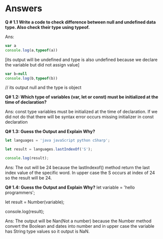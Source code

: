 # Answers
**Q # 1.1 Write a code to check difference between null and undefined data type. Also check their type using typeof.**

Ans: 
```js
var a
console.log(a,typeof(a))
```
[its output will be undefined and type is also undefined because we declare the variable but did not assign value]
```js
var b=null
console.log(b,typeof(b))
```
// its output null and the type is object

**Q# 1.2: Which type of variables (var, let or const) must be initialized at the time of declaration?**

Ans: const type variables must be initialized at the time of declaration. If we did not do that there will be syntax error occurs missing initializer in const declaration

**Q# 1.3: Guess the Output and Explain Why?**
```js
let languages = 'java javaScript python cSharp';

let result = languages.lastIndexOf('S');

console.log(result);
```
Ans: The out will be 24 because the lastIndexof() method return the last index value of the specific word. In upper case the S occurs at index of 24 so the result will be 24.

**Q# 1.4: Guess the Output and Explain Why?**
let variable = 'hello programmers';

let result = Number(variable);

console.log(result);

Ans: The output will be Nan(Not a number) because the Number method convert the Boolean and dates into number and in upper case the variable has String type values so it output is NaN.


